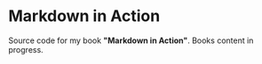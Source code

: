 Markdown in Action
==================

Source code for my book **"Markdown in Action"**.
Books content in progress.

